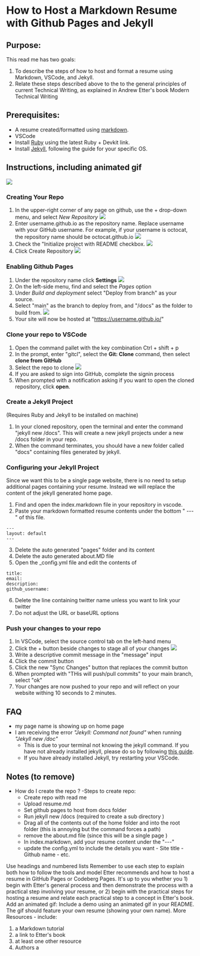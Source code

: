 # How to Host a Markdown Resume with Github Pages and Jekyll

## Purpose:

This read me has two goals:

1. To describe the steps of how to host and format a resume using Markdown, VSCode, and Jekyll.
2. Relate these steps described above to the to the general principles of current Technical
   Writing, as explained in Andrew Etter's book Modern Technical Writing

## Prerequisites:

- A resume created/formatted using [markdown](https://www.markdownguide.org/basic-syntax/).
- VSCode
- Install [Ruby](https://rubyinstaller.org/downloads/) using the latest Ruby + Devkit link. 
- Install [Jekyll](https://jekyllrb.com/docs/installation/), following the guide for your specific OS.

## Instructions, including animated gif

![](https://github.com/NateG3040/NateG3040.github.io/blob/main/public/resume.gif)

### Creating Your Repo

1. In the upper-right corner of any page on github, use the + drop-down menu, and select _New Repository_
![](https://github.com/NateG3040/NateG3040.github.io/blob/main/public/Capture.PNG)
2. Enter username.github.io as the repository name. Replace username with your GitHub username. For example, if your username is octocat, the repository name should be octocat.github.io
![](https://github.com/NateG3040/NateG3040.github.io/blob/main/public/2.png)
3. Check the "Initialize project with README checkbox.
![](https://github.com/NateG3040/NateG3040.github.io/blob/main/public/4.png)
4. Click Create Repository
![](https://github.com/NateG3040/NateG3040.github.io/blob/main/public/5.png)

### Enabling Github Pages

1. Under the repository name click **Settings**
![](https://github.com/NateG3040/NateG3040.github.io/blob/main/public/6.png)
2. On the left-side menu, find and select the _Pages_ option
3. Under _Build and deployment_ select "Deploy from branch" as your source.
4. Select "main" as the branch to deploy from, and "/docs" as the folder to build from.
![](https://github.com/NateG3040/NateG3040.github.io/blob/main/public/7.PNG)
5. Your site will now be hosted at "https://username.github.io/"

### Clone your repo to VSCode

1. Open the command pallet with the key combination Ctrl + shift + p
2. In the prompt, enter "gitcl", select the **Git: Clone** command, then select **clone from GitHub**
3. Select the repo to clone
![](https://github.com/NateG3040/NateG3040.github.io/blob/main/public/8.PNG)
4. If you are asked to sign into GitHub, complete the signin process
5. When prompted with a notification asking if you want to open the cloned repository, click **open**.

### Create a Jekyll Project

(Requires Ruby and Jekyll to be installed on machine)

1. In your cloned repository, open the terminal and enter the command "jekyll new /docs". This will create a new jekyll projects under a new /docs folder in your repo.
2. When the command terminates, you should have a new folder called "docs" containing files generated by jekyll.

### Configuring your Jekyll Project

Since we want this to be a single page website, there is no need to setup additional pages containing your resume. Instead we will replace the content of the jekyll generated home page.

1. Find and open the index.markdown file in your repository in vscode.
2. Paste your markdown formatted resume contents under the bottom " --- " of this file.

```
---
layout: default
---
```

3. Delete the auto generated "pages" folder and its content
4. Delete the auto generated about.MD file
5. Open the \_config.yml file and edit the contents of

```
title:
email:
description:
github_username:
```

6. Delete the line containing twitter name unless you want to link your twitter
7. Do not adjust the URL or baseURL options

### Push your changes to your repo

1. In VSCode, select the source control tab on the left-hand menu
2. Click the + button beside changes to stage all of your changes
![](https://github.com/NateG3040/NateG3040.github.io/blob/main/public/9.PNG)
3. Write a descriptive commit message in the "message" input
4. Click the commit button
5. Click the new "Sync Changes" button that replaces the commit button
6. When prompted with "THis will push/pull commits" to your main branch, select "ok"
7. Your changes are now pushed to your repo and will reflect on your website withing 10 seconds to 2 minutes.

## FAQ

- my page name is showing up on home page
- I am receiving the error *"Jekyll: Command not found"* when running *"Jekyll new /doc"*
   - This is due to your terminal not knowing the jekyll command. If you have not already installed jekyll, please do so by following [this guide](https://jekyllrb.com/docs/installation/). 
   - If you have already installed Jekyll, try restarting your VSCode. 

## Notes (to remove)

- How do I create the repo ?
  -Steps to create repo:
  - Create repo with read me
  - Upload resume.md
  - Set github pages to host from docs folder
  - Run jekyll new /docs (required to create a sub directory )
  - Drag all of the contents out of the home folder and into the root folder (this is annoying but the command forces a path)
  - remove the about.md file (since this will be a single page )
  - In index.markdown, add your resume content under the "---"
  - update the config.yml to include the details you want - Site title - Github name - etc.

Use headings and numbered lists
Remember to use each step to explain
both how to follow the tools and model Etter
recommends and how to host a resume in GitHub Pages or Codeberg Pages. It's up to
you whether you 1) begin with Etter's general process and then demonstrate the
process with a practical step involving your resume, or 2) begin with the practical
steps for hosting a resume and relate each practical step to a concept in Etter's book.
Add an animated gif: Include a demo using an animated gif in your README. The gif
should feature your own resume (showing your own name).
More Resources - include:

1. a Markdown tutorial
2. a link to Etter's book
3. at least one other resource
4. Authors a

